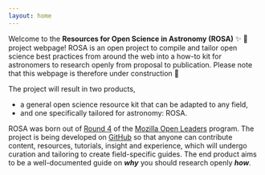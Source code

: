 ```yaml
---
layout: home
---
```


Welcome to the **Resources for Open Science in Astronomy (ROSA)** ✨ 🔭  project webpage! ROSA is an open project to compile and tailor open science best practices from around the web into a how-to kit for astronomers to research openly from proposal to publication. Please note that this webpage is therefore under construction 👷‍

The project will result in two products,
* a general open science resource kit that can be adapted to any field,
* and one specifically tailored for astronomy: ROSA.

ROSA was born out of [Round 4](https://mozilla.github.io/leadership-training/round-4/projects/#resources-for-open-science-in-astronomy-rosa) of the [Mozilla Open Leaders](https://mozilla.github.io/leadership-training/) program. The project is being developed on [GitHub](https://github.com/rainsworth/ROSA) so that anyone can contribute content, resources, tutorials, insight and experience, which will undergo curation and tailoring to create field-specific guides. The end product aims to be a well-documented guide on ***why*** you should research openly ***how***.
